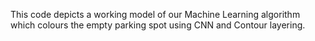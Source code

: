 This code depicts a working model of our Machine Learning algorithm which colours the empty parking spot using CNN and Contour layering. 
